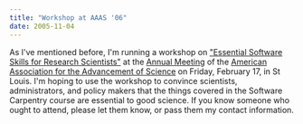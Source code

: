 ```yaml
---
title: "Workshop at AAAS '06"
date: 2005-11-04
---
```

As I've mentioned before, I'm running a workshop on <a href="http://www.aaas.org/meetings/Annual_Meeting/02_PE/PE_06_Career_Workshops.shtml#EssentialSoftware">"Essential Software Skills for Research Scientists"</a> at the <a href="http://www.aaas.org/meetings/Annual_Meeting/">Annual Meeting</a> of the <a href="http://www.aaas.org">American Association for the Advancement of Science</a> on Friday, February 17, in St Louis.  I'm hoping to use the workshop to convince scientists, administrators, and policy makers that the things covered in the Software Carpentry course are essential to good science.  If you know someone who  ought to attend, please let them know, or pass them my contact information.
